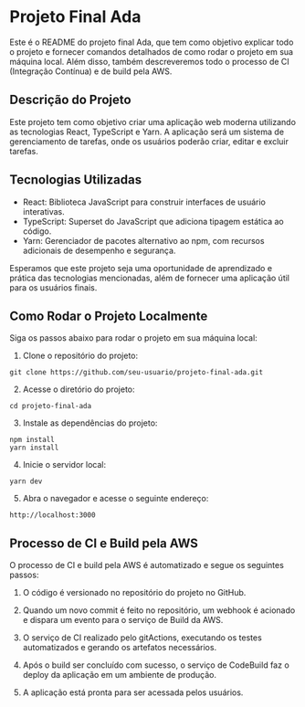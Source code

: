 # Projeto Final Ada

Este é o README do projeto final Ada, que tem como objetivo explicar todo o projeto e fornecer comandos detalhados de como rodar o projeto em sua máquina local. Além disso, também descreveremos todo o processo de CI (Integração Contínua) e de build pela AWS.

## Descrição do Projeto

Este projeto tem como objetivo criar uma aplicação web moderna utilizando as tecnologias React, TypeScript e Yarn. A aplicação será um sistema de gerenciamento de tarefas, onde os usuários poderão criar, editar e excluir tarefas.

## Tecnologias Utilizadas

- React: Biblioteca JavaScript para construir interfaces de usuário interativas.
- TypeScript: Superset do JavaScript que adiciona tipagem estática ao código.
- Yarn: Gerenciador de pacotes alternativo ao npm, com recursos adicionais de desempenho e segurança.

Esperamos que este projeto seja uma oportunidade de aprendizado e prática das tecnologias mencionadas, além de fornecer uma aplicação útil para os usuários finais.

## Como Rodar o Projeto Localmente

Siga os passos abaixo para rodar o projeto em sua máquina local:

1. Clone o repositório do projeto:

```
git clone https://github.com/seu-usuario/projeto-final-ada.git
```

2. Acesse o diretório do projeto:

```
cd projeto-final-ada
```

3. Instale as dependências do projeto:

```
npm install
yarn install
```

4. Inicie o servidor local:

```
yarn dev
```

5. Abra o navegador e acesse o seguinte endereço:

```
http://localhost:3000
```

## Processo de CI e Build pela AWS

O processo de CI e build pela AWS é automatizado e segue os seguintes passos:

1. O código é versionado no repositório do projeto no GitHub.

2. Quando um novo commit é feito no repositório, um webhook é acionado e dispara um evento para o serviço de Build da AWS.

3. O serviço de CI realizado pelo gitActions, executando os testes automatizados e gerando os artefatos necessários.

4. Após o build ser concluído com sucesso, o serviço de CodeBuild faz o deploy da aplicação em um ambiente de produção.

5. A aplicação está pronta para ser acessada pelos usuários.
